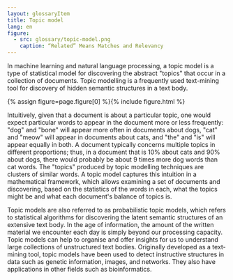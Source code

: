 ```yaml
---
layout: glossaryItem
title: Topic model
lang: en
figure:
  - src: glossary/topic-model.png
    caption: “Related” Means Matches and Relevancy
---
```

In machine learning and natural language processing, a topic model is a type of statistical model for discovering the abstract "topics" that occur in a collection of documents. Topic modelling is a frequently used text-mining tool for discovery of hidden semantic structures in a text body.

<!-- more -->
{% assign figure=page.figure[0] %}{% include figure.html %}

Intuitively, given that a document is about a particular topic, one would expect particular words to appear in the document more or less frequently: "dog" and "bone" will appear more often in documents about dogs, "cat" and "meow" will appear in documents about cats, and "the" and "is" will appear equally in both. A document typically concerns multiple topics in different proportions; thus, in a document that is 10% about cats and 90% about dogs, there would probably be about 9 times more dog words than cat words. The "topics" produced by topic modelling techniques are clusters of similar words. A topic model captures this intuition in a mathematical framework, which allows examining a set of documents and discovering, based on the statistics of the words in each, what the topics might be and what each document's balance of topics is.

Topic models are also referred to as probabilistic topic models, which refers to statistical algorithms for discovering the latent semantic structures of an extensive text body. In the age of information, the amount of the written material we encounter each day is simply beyond our processing capacity. Topic models can help to organise and offer insights for us to understand large collections of unstructured text bodies. Originally developed as a text-mining tool, topic models have been used to detect instructive structures in data such as genetic information, images, and networks. They also have applications in other fields such as bioinformatics.
